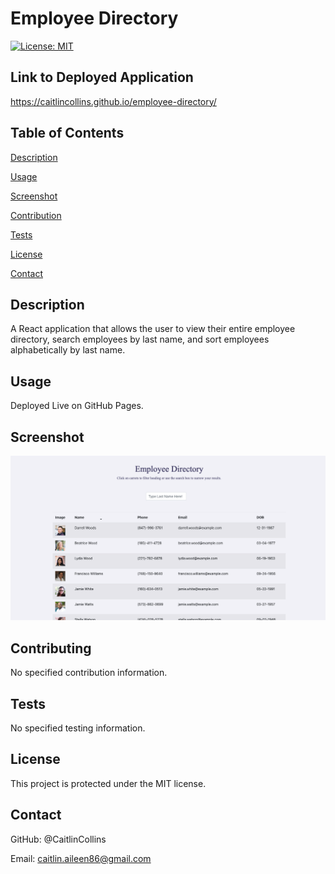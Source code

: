 # Employee Directory

[![License: MIT](https://img.shields.io/badge/License-MIT-yellow.svg)](https://opensource.org/licenses/MIT)
 
  ## Link to Deployed Application
  https://caitlincollins.github.io/employee-directory/

   
  ## Table of Contents
  [Description](https://github.com/CaitlinCollins/employee-directory/blob/main/README.md#description)
  
  [Usage](https://github.com/CaitlinCollins/employee-directory/blob/main/README.md#usage)
  
  [Screenshot](https://github.com/CaitlinCollins/employee-directory/blob/main/README.md#screenshot)
  
  [Contribution](https://github.com/CaitlinCollins/employee-directory/blob/main/README.md#contribution)
  
  [Tests](https://github.com/CaitlinCollins/employee-directory/blob/main/README.md#tests)
  
  [License](https://github.com/CaitlinCollins/employee-directory/blob/main/README.md#license)
  
  [Contact](https://github.com/CaitlinCollins/employee-directory/blob/main/README.md#contact)
  
  ## Description
  A React application that allows the user to view their entire employee directory, search employees by last name, and sort employees alphabetically by last name.
  
  ## Usage
  Deployed Live on GitHub Pages.
  
  ## Screenshot
 
  ![screenshot](https://github.com/CaitlinCollins/employee-directory/blob/main/public/screenshot.png)
  
  ## Contributing
  No specified contribution information. 

  ## Tests
  No specified testing information. 
  
  ## License
  This project is protected under the MIT license.
  ## Contact
  GitHub: @CaitlinCollins

  Email: caitlin.aileen86@gmail.com
